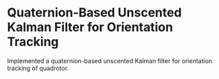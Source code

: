 # Quaternion-Based Unscented Kalman Filter for Orientation Tracking
Implemented a quaternion-based unscented Kalman filter for orientation tracking of quadrotor.

